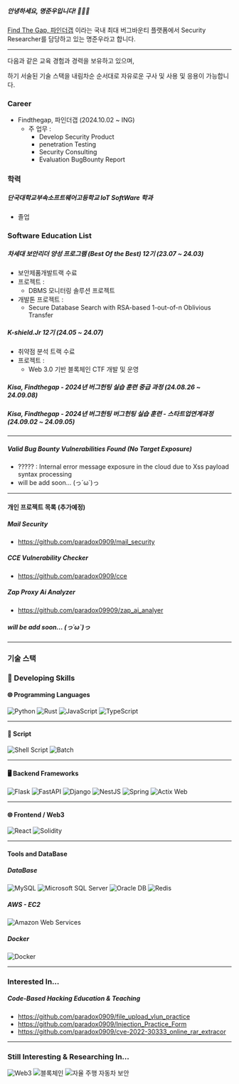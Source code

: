 ##### 안녕하세요, 명준우입니다! 👐🖖🖖
[Find The Gap, 파인더갭](http://findthegap.co.kr) 이라는
국내 최대 버그바운티 플랫폼에서 Security Researcher를 담당하고 있는 명준우라고 합니다.

---


다음과 같은 교육 경험과 경력을 보유하고 있으며,

하기 서술된 기술 스택을 내림차순 순서대로 자유로운 구사 및 사용 및 응용이 가능합니다.

### Career
- Findthegap, 파인더갭 (2024.10.02 ~ ING)
  - 주 업무 :
      - Develop Security Product
      - penetration Testing
      - Security Consulting
      - Evaluation BugBounty Report
### 학력

##### 단국대학교부속소프트웨어고등학교 IoT SoftWare 학과
- 졸업


### Software Education List

##### 차세대 보안리더 양성 프로그램 (Best Of the Best) 12기 (23.07 ~ 24.03)
- 보안제품개발트랙 수료
- 프로젝트 : 
  - DBMS 모니터링 솔루션 프로젝트
- 개발톤 프로젝트 :
  - Secure Database Search with RSA-based 1-out-of-n Oblivious Transfer 

##### K-shield.Jr 12기 (24.05 ~ 24.07)
- 취약점 분석 트랙 수료
- 프로젝트 :
  - Web 3.0 기반 블록체인 CTF 개발 및 운영

##### Kisa, Findthegap - 2024년 버그헌팅 실습 훈련 중급 과정 (24.08.26 ~ 24.09.08)
##### Kisa, Findthegap - 2024년 버그헌팅 버그헌팅 실습 훈련 - 스타트업연계과정 (24.09.02 ~ 24.09.05)
--- 
##### Valid Bug Bounty Vulnerabilities Found (No Target Exposure) 
- ????? : Internal error message exposure in the cloud due to Xss payload syntax processing
- will be add soon... (っ´ω`)っ


---
#### 개인 프로젝트 목록 (추가예정)
##### Mail Security
- https://github.com/paradox0909/mail_security
##### CCE Vulnerability Checker
- https://github.com/paradox0909/cce
##### Zap Proxy Ai Analyzer
- https://github.com/paradox09909/zap_ai_analyer
##### will be add soon... (っ´ω`)っ
---
<!--
**paradox0909/paradox0909** is a ✨ _special_ ✨ repository because its `README.md` (this file) appears on your GitHub profile.

Here are some ideas to get you started:

- 🔭 I’m currently working on ...
- 🌱 I’m currently learning ...
- 👯 I’m looking to collaborate on ...
- 🤔 I’m looking for help with ...
- 💬 Ask me about ...
- 📫 How to reach me: ...
- 😄 Pronouns: ...
- ⚡ Fun fact: ...
-->
### 기술 스택
### 🚀 Developing Skills

#### 🌐 Programming Languages
![Python](https://img.shields.io/badge/python-3776AB.svg?style=for-the-badge&logo=python&logoColor=white)
![Rust](https://img.shields.io/badge/rust-orange.svg?style=for-the-badge&logo=rust&logoColor=white)
![JavaScript](https://img.shields.io/badge/javascript-F7DF1E.svg?style=for-the-badge&logo=javascript&logoColor=black)
![TypeScript](https://img.shields.io/badge/typescript-3178C6.svg?style=for-the-badge&logo=typescript&logoColor=white)

---

#### 🐚 Script
![Shell Script](https://img.shields.io/badge/shell_script-5391FE.svg?style=for-the-badge&logo=gnu-bash&logoColor=white)
![Batch](https://img.shields.io/badge/batch-4B4B4B.svg?style=for-the-badge&logo=windows&logoColor=white)

---

#### 🖥️ Backend Frameworks
![Flask](https://img.shields.io/badge/flask-000000.svg?style=for-the-badge&logo=flask&logoColor=white)
![FastAPI](https://img.shields.io/badge/fastapi-009688.svg?style=for-the-badge&logo=fastapi&logoColor=white)
![Django](https://img.shields.io/badge/django-092E20.svg?style=for-the-badge&logo=django&logoColor=white)
![NestJS](https://img.shields.io/badge/nestjs-E0234E.svg?style=for-the-badge&logo=nestjs&logoColor=white)
![Spring](https://img.shields.io/badge/spring-6DB33F.svg?style=for-the-badge&logo=spring&logoColor=white)
![Actix Web](https://img.shields.io/badge/actix_web-5176b6.svg?style=for-the-badge&logo=rust&logoColor=white)

---

#### 🌐 Frontend / Web3
![React](https://img.shields.io/badge/react-61DAFB.svg?style=for-the-badge&logo=react&logoColor=black)
![Solidity](https://img.shields.io/badge/solidity-3C3C3D?style=for-the-badge&logo=solidity&logoColor=white)



---

#### Tools and DataBase
##### DataBase
![MySQL](https://img.shields.io/badge/mysql-4479A1.svg?style=for-the-badge&logo=mysql&logoColor=white)
![Microsoft SQL Server](https://img.shields.io/badge/mssql-CC2927.svg?style=for-the-badge&logo=microsoftsqlserver&logoColor=white)
![Oracle DB](https://img.shields.io/badge/oracle_db-F80000.svg?style=for-the-badge&logo=oracle&logoColor=white)
![Redis](https://img.shields.io/badge/redis-DC382D.svg?style=for-the-badge&logo=redis&logoColor=white)

##### AWS - EC2
![Amazon Web Services](https://img.shields.io/badge/AWS-232F3E.svg?style=for-the-badge&logo=amazonaws&logoColor=white)

##### Docker
![Docker](https://img.shields.io/badge/docker-2496ED.svg?style=for-the-badge&logo=docker&logoColor=white)

---

### Interested In...

####
##### Code-Based Hacking Education & Teaching
  - https://github.com/paradox0909/file_upload_vlun_practice
  - https://github.com/paradox0909/Injection_Practice_Form
  - https://github.com/paradox0909/cve-2022-30333_online_rar_extracor
---
### Still Interesting & Researching In...
![Web3](https://img.shields.io/badge/web3-20232a.svg?style=for-the-badge&logo=web3&logoColor=61DAFB)
![블록체인](https://img.shields.io/badge/blockchain-20232a.svg?style=for-the-badge&logo=blockchain&logoColor=61DAFB)
![자율 주행 자동차 보안](https://img.shields.io/badge/autonomous_car_security-20232a.svg?style=for-the-badge&logo=car&logoColor=61DAFB)
